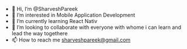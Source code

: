 - 👋 Hi, I’m @SharveshPareek
- 👀 I’m interested in Mobile Application Development
- 🌱 I’m currently learning React Nativ
- 💞️ I’m looking to collaborate with everyone with whome i can learn and lead the way togethere
- 📫 How to reach me sharveshpareek@gmail.com

<!---
SharveshPareek/SharveshPareek is a ✨ special ✨ repository because its `README.md` (this file) appears on your GitHub profile.
You can click the Preview link to take a look at your changes.
--->
